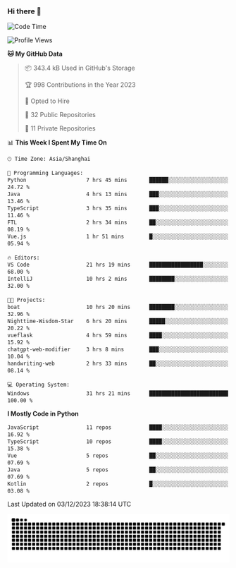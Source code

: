 ### Hi there 👋
<!--START_SECTION:waka-->
![Code Time](http://img.shields.io/badge/Code%20Time-486%20hrs%2053%20mins-blue)

![Profile Views](http://img.shields.io/badge/Profile%20Views-3-blue)

**🐱 My GitHub Data** 

> 📦 343.4 kB Used in GitHub's Storage 
 > 
> 🏆 998 Contributions in the Year 2023
 > 
> 💼 Opted to Hire
 > 
> 📜 32 Public Repositories 
 > 
> 🔑 11 Private Repositories 
 > 
📊 **This Week I Spent My Time On** 

```text
🕑︎ Time Zone: Asia/Shanghai

💬 Programming Languages: 
Python                   7 hrs 45 mins       ██████░░░░░░░░░░░░░░░░░░░   24.72 % 
Java                     4 hrs 13 mins       ███░░░░░░░░░░░░░░░░░░░░░░   13.46 % 
TypeScript               3 hrs 35 mins       ███░░░░░░░░░░░░░░░░░░░░░░   11.46 % 
FTL                      2 hrs 34 mins       ██░░░░░░░░░░░░░░░░░░░░░░░   08.19 % 
Vue.js                   1 hr 51 mins        █░░░░░░░░░░░░░░░░░░░░░░░░   05.94 % 

🔥 Editors: 
VS Code                  21 hrs 19 mins      █████████████████░░░░░░░░   68.00 % 
IntelliJ                 10 hrs 2 mins       ████████░░░░░░░░░░░░░░░░░   32.00 % 

🐱‍💻 Projects: 
boat                     10 hrs 20 mins      ████████░░░░░░░░░░░░░░░░░   32.96 % 
Nighttime-Wisdom-Star    6 hrs 20 mins       █████░░░░░░░░░░░░░░░░░░░░   20.22 % 
vueflask                 4 hrs 59 mins       ████░░░░░░░░░░░░░░░░░░░░░   15.92 % 
chatgpt-web-modifier     3 hrs 8 mins        ███░░░░░░░░░░░░░░░░░░░░░░   10.04 % 
handwriting-web          2 hrs 33 mins       ██░░░░░░░░░░░░░░░░░░░░░░░   08.14 % 

💻 Operating System: 
Windows                  31 hrs 21 mins      █████████████████████████   100.00 % 
```

**I Mostly Code in Python** 

```text
JavaScript               11 repos            ████░░░░░░░░░░░░░░░░░░░░░   16.92 % 
TypeScript               10 repos            ████░░░░░░░░░░░░░░░░░░░░░   15.38 % 
Vue                      5 repos             ██░░░░░░░░░░░░░░░░░░░░░░░   07.69 % 
Java                     5 repos             ██░░░░░░░░░░░░░░░░░░░░░░░   07.69 % 
Kotlin                   2 repos             █░░░░░░░░░░░░░░░░░░░░░░░░   03.08 % 
```




 Last Updated on 03/12/2023 18:38:14 UTC
<!--END_SECTION:waka-->

<picture>
  <source media="(prefers-color-scheme: dark)" srcset="https://raw.githubusercontent.com/14790897/14790897/output/github-contribution-grid-snake-dark.svg" />
  <source media="(prefers-color-scheme: light)" srcset="https://raw.githubusercontent.com/14790897/14790897/output/github-contribution-grid-snake.svg" />
  <img alt="github-snake" src="https://raw.githubusercontent.com/14790897/14790897/output/github-contribution-grid-snake.svg" />
</picture>

